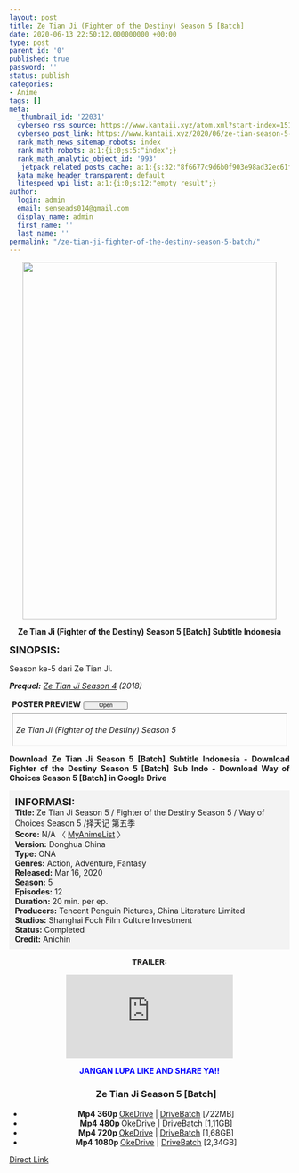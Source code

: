 ```yaml
---
layout: post
title: Ze Tian Ji (Fighter of the Destiny) Season 5 [Batch]
date: 2020-06-13 22:50:12.000000000 +00:00
type: post
parent_id: '0'
published: true
password: ''
status: publish
categories:
- Anime
tags: []
meta:
  _thumbnail_id: '22031'
  cyberseo_rss_source: https://www.kantaii.xyz/atom.xml?start-index=151&max-results=150
  cyberseo_post_link: https://www.kantaii.xyz/2020/06/ze-tian-season-5-batch.html
  rank_math_news_sitemap_robots: index
  rank_math_robots: a:1:{i:0;s:5:"index";}
  rank_math_analytic_object_id: '993'
  _jetpack_related_posts_cache: a:1:{s:32:"8f6677c9d6b0f903e98ad32ec61f8deb";a:2:{s:7:"expires";i:1652929441;s:7:"payload";a:0:{}}}
  kata_make_header_transparent: default
  litespeed_vpi_list: a:1:{i:0;s:12:"empty result";}
author:
  login: admin
  email: senseads014@gmail.com
  display_name: admin
  first_name: ''
  last_name: ''
permalink: "/ze-tian-ji-fighter-of-the-destiny-season-5-batch/"
---
```

<div class="separator" style="clear: both; text-align: center;"><a href="https://1.bp.blogspot.com/-b8Qc-ZnVBE0/XuFs2eTtHyI/AAAAAAAACyY/pOfdvZtiAc8VwnQp1LFdQl98wUGPyVtLgCLcBGAsYHQ/s1600/Ze%2BTian%2BJi%2BS5%2Ba.jpg" imageanchor="1" style="margin-left: 1em; margin-right: 1em;"><img border="0" data-original-height="1080" data-original-width="770" height="640" src="{{ site.baseurl }}/assets/2020/06/Ze%2BTian%2BJi%2BS5%2Ba.jpg" width="456" /></a></div>
<p>
<div style="text-align: center;"><b>Ze Tian Ji (Fighter of the Destiny) Season 5 [Batch] Subtitle Indonesia</b></div>
<p><b><span style="font-size: large;">SINOPSIS:</span></b>
<div style="text-align: justify;">Season ke-5 dari Ze Tian Ji.</p>
<p><b><i>Prequel:</i></b><i> <a href="http://www.kantaii.web.id/2020/06/ze-tian-ji-season-4-batch.html" target="_blank" rel="noopener">Ze Tian Ji Season 4</a> (2018)</i></p>
<p><a name="more"></a>
<div>
<div style="margin: 5px;">
<div class="smallfont" style="margin-bottom: 2px;"><span style="font-weight: bold;">POSTER PREVIEW</span><input onclick="if (this.parentNode.parentNode.getElementsByTagName('div')[1].getElementsByTagName('div')[0].style.display != '') { this.parentNode.parentNode.getElementsByTagName('div')[1].getElementsByTagName('div')[0].style.display = ''; this.innerText = ''; this.value = ' Close..'; } else { this.parentNode.parentNode.getElementsByTagName('div')[1].getElementsByTagName('div')[0].style.display = 'none'; this.innerText = ''; this.value = ' Clik Here'; }" style="font-size: 10px; margin: 5px; padding: 0px; width: 80px;" type="button" value="Open" /></div>
<div class="alt2" style="border: 1px inset; margin: 0px; padding: 6px;">
<div style="display: none;">
<div class="separator" style="clear: both; text-align: center;"><a href="https://1.bp.blogspot.com/-mVsbt_z_-lw/XuFs7r3junI/AAAAAAAACyc/ty0H57D57G4h1sHfQVTalLUixqguFLB6ACLcBGAsYHQ/s1600/Ze%2BTian%2BJi%2BS5%2Bb.png" imageanchor="1" style="margin-left: 1em; margin-right: 1em;"><img border="0" data-original-height="900" data-original-width="1600" height="360" src="{{ site.baseurl }}/assets/2020/06/Ze%2BTian%2BJi%2BS5%2Bb.png" width="640" /></a></div>
<p>
<div class="separator" style="clear: both; text-align: center;"><a href="https://1.bp.blogspot.com/-QJrX4mR-aK4/XuFs7uiVKzI/AAAAAAAACyg/vLMQvWBDqoYgWjB11RcWvdIS7GxrxcBpwCLcBGAsYHQ/s1600/Ze%2BTian%2BJi%2BS5%2Bc.png" imageanchor="1" style="margin-left: 1em; margin-right: 1em;"><img border="0" data-original-height="900" data-original-width="1600" height="360" src="{{ site.baseurl }}/assets/2020/06/Ze%2BTian%2BJi%2BS5%2Bc.png" width="640" /></a></div>
</div>
<p><em>Ze Tian Ji (Fighter of the Destiny) Season 5</em></div>
</div>
</div>
<p><b>Download Ze Tian Ji Season 5 [Batch] Subtitle Indonesia - Download Fighter of the Destiny Season 5 [Batch] Sub Indo - Download Way of Choices Season 5 [Batch] in Google Drive</b></div>
<p>
<div style="background-color: #f3f3f3; padding: 10px; text-align: left;"><b><span style="font-size: large;">INFORMASI:</span></b><br /><b>Title:</b> Ze Tian Ji Season 5 / Fighter of the Destiny Season 5 / Way of Choices Season 5 /择天记 第五季<br /><b>Score:</b> N/A 〈 <a href="https://myanimelist.net/anime/41785/Ze_Tian_Ji_5th_Season" target="_blank" rel="noopener">MyAnimeList</a> 〉<br /><b>Version:</b> Donghua China<br /><b>Type:</b> ONA<br /><b>Genres:</b> Action, Adventure, Fantasy<br /><b>Released:</b> Mar 16, 2020<br /><b>Season:</b> 5<br /><b>Episodes:</b> 12<br /><b>Duration:</b> 20 min. per ep.<br /><b>Producers:</b> Tencent Penguin Pictures, China Literature Limited<br /><b>Studios:</b> Shanghai Foch Film Culture Investment<br /><b>Status:</b> Completed<br /><b>Credit:</b> Anichin</div>
<p>
<div style="text-align: center;"><b>TRAILER:</b></div>
<p>
<div style="text-align: center;">
<div class="videoyoutube">
<div class="video-responsive"><iframe allowfullscreen="1" class="embedded-video-large" frameborder="0" src="https://www.youtube.com/embed/hnVJf_kIZsQ?rel=0"></iframe></div>
</div>
<p>
<div style="text-align: center;"><b><span style="color: blue;">JANGAN LUPA LIKE AND SHARE YA!!</span></b></div>
<div class="dl">
<ul />
<h3 style="text-align: center;">Ze Tian Ji Season 5 [Batch]</h3>
<li style="text-align: center;"><b>Mp4 360p </b><a href="https://semawur.com/iTDb" target="_blank" rel="noopener">OkeDrive</a> | <a href="https://apk.miuiku.com/4JuRm0nJD5" target="_blank" rel="noopener">DriveBatch</a> [722MB]</li>
<li style="text-align: center;"><b>Mp4 480p </b><a href="https://semawur.com/hwyhf4" target="_blank" rel="noopener">OkeDrive</a> | <a href="https://apk.miuiku.com/dMNgqC" target="_blank" rel="noopener">DriveBatch</a> [1,11GB]</li>
<li style="text-align: center;"><b>Mp4 720p </b><a href="https://semawur.com/kszWlB" target="_blank" rel="noopener">OkeDrive</a> | <a href="https://apk.miuiku.com/SprErfD" target="_blank" rel="noopener">DriveBatch</a> [1,68GB]</li>
<li style="text-align: center;"><b>Mp4 1080p </b><a href="https://semawur.com/d1yOeEHjonnP" target="_blank" rel="noopener">OkeDrive</a> | <a href="https://apk.miuiku.com/nQsL" target="_blank" rel="noopener">DriveBatch</a> [2,34GB]</li>
</div>
</div>
<link rel="stylesheet" href="https://cdnjs.cloudflare.com/ajax/libs/font-awesome/4.7.0/css/font-awesome.min.css" />
<div class="divbtn"> <a href="https://handymansurrender.com/fihup8buzv?key=94550f7ce39444073321dde3b8782f97" class="btn"><i class="fa fa-download"></i> Direct Link</a> </div>
